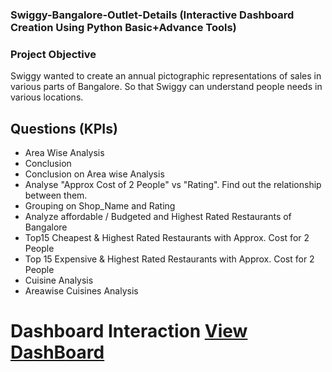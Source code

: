 ### Swiggy-Bangalore-Outlet-Details (Interactive Dashboard Creation Using Python Basic+Advance Tools)
### Project Objective
Swiggy wanted to create an annual pictographic representations of sales in various parts of Bangalore.
So that Swiggy can understand people needs in various locations.
## Questions (KPIs)
- Area Wise Analysis
- Conclusion
- Conclusion on Area wise Analysis
- Analyse "Approx Cost of 2 People" vs "Rating". Find out the relationship between them.
- Grouping on Shop_Name and Rating
- Analyze affordable / Budgeted and Highest Rated Restaurants of Bangalore
- Top15 Cheapest & Highest Rated Restaurants with Approx. Cost for 2 People
- Top 15 Expensive & Highest Rated Restaurants with Approx. Cost for 2 People
- Cuisine Analysis
- Areawise Cuisines Analysis 

# Dashboard Interaction <a href="https://github.com/singh-network/Swiggy_Bangalore_Outlet_Details_Analysis_Project">View DashBoard</a>
